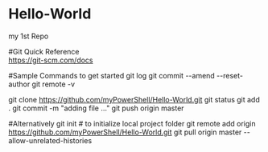 # Hello-World
my 1st Repo

#Git Quick Reference <br />
https://git-scm.com/docs <br />



#Sample Commands to get started
git log
git commit --amend --reset-author
git remote -v

git clone https://github.com/myPowerShell/Hello-World.git
git status
git add .
git commit -m "adding file ..."
git push origin master


#Alternatively
git init # to initialize local project folder 
git remote add origin https://github.com/myPowerShell/Hello-World.git
git pull origin master  --allow-unrelated-histories
